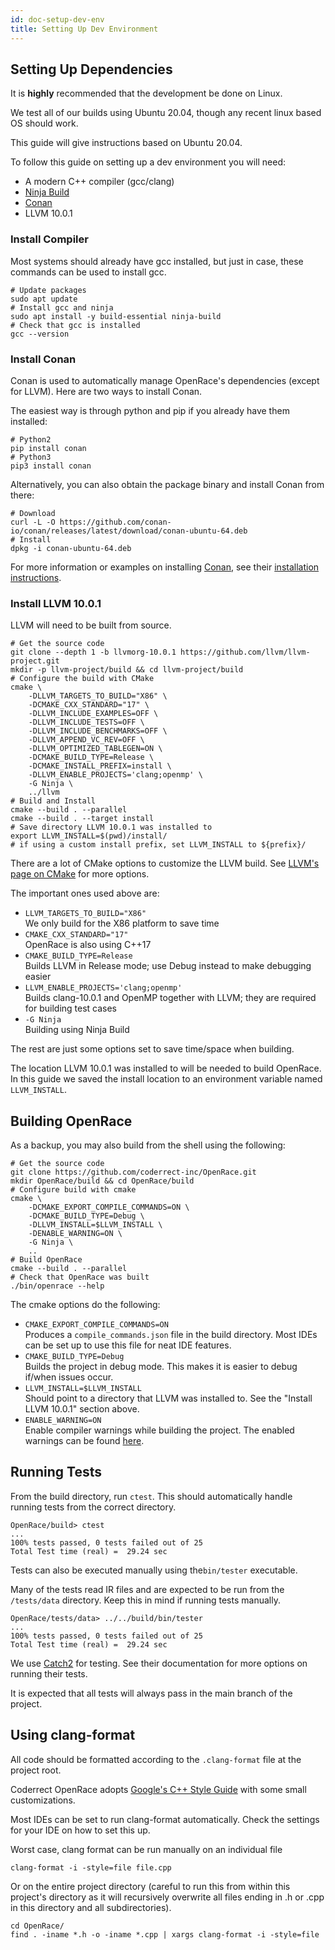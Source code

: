 ```yaml
---
id: doc-setup-dev-env
title: Setting Up Dev Environment
---
```


## Setting Up Dependencies

It is **highly** recommended that the development be done on Linux.

We test all of our builds using Ubuntu 20.04, though any recent linux based OS should work.

This guide will give instructions based on Ubuntu 20.04.

To follow this guide on setting up a dev environment you will need:
 - A modern C++ compiler (gcc/clang)
 - [Ninja Build](https://ninja-build.org/)
 - [Conan](https://conan.io/downloads.html)
 - LLVM 10.0.1

### Install Compiler

Most systems should already have gcc installed, but just in case, these commands can be used to install gcc. 

```shell
# Update packages 
sudo apt update
# Install gcc and ninja
sudo apt install -y build-essential ninja-build
# Check that gcc is installed
gcc --version
```

### Install Conan

Conan is used to automatically manage OpenRace's dependencies (except for LLVM). Here are two ways to install Conan. 


The easiest way is through python and pip if you already have them installed:
```shell
# Python2
pip install conan
# Python3
pip3 install conan
```

Alternatively, you can also obtain the package binary and install Conan from there:
``` shell
# Download
curl -L -O https://github.com/conan-io/conan/releases/latest/download/conan-ubuntu-64.deb
# Install
dpkg -i conan-ubuntu-64.deb 
```

For more information or examples on installing [Conan](https://conan.io/downloads.html), see their [installation instructions](https://docs.conan.io/en/latest/installation.html).


### Install LLVM 10.0.1

LLVM will need to be built from source. 

```shell
# Get the source code
git clone --depth 1 -b llvmorg-10.0.1 https://github.com/llvm/llvm-project.git
mkdir -p llvm-project/build && cd llvm-project/build
# Configure the build with CMake
cmake \
    -DLLVM_TARGETS_TO_BUILD="X86" \
    -DCMAKE_CXX_STANDARD="17" \
    -DLLVM_INCLUDE_EXAMPLES=OFF \
    -DLLVM_INCLUDE_TESTS=OFF \
    -DLLVM_INCLUDE_BENCHMARKS=OFF \
    -DLLVM_APPEND_VC_REV=OFF \
    -DLLVM_OPTIMIZED_TABLEGEN=ON \
    -DCMAKE_BUILD_TYPE=Release \
    -DCMAKE_INSTALL_PREFIX=install \
    -DLLVM_ENABLE_PROJECTS='clang;openmp' \
    -G Ninja \
    ../llvm
# Build and Install
cmake --build . --parallel
cmake --build . --target install
# Save directory LLVM 10.0.1 was installed to
export LLVM_INSTALL=$(pwd)/install/
# if using a custom install prefix, set LLVM_INSTALL to ${prefix}/
```

There are a lot of CMake options to customize the LLVM build. See [LLVM's page on CMake](https://www.llvm.org/docs/CMake.html) for more options.

The important ones used above are:
- `LLVM_TARGETS_TO_BUILD="X86"`  
We only build for the X86 platform to save time
- `CMAKE_CXX_STANDARD="17"`  
OpenRace is also using C++17
- `CMAKE_BUILD_TYPE=Release`  
Builds LLVM in Release mode; use Debug instead to make debugging easier
- `LLVM_ENABLE_PROJECTS='clang;openmp'`  
Builds clang-10.0.1 and OpenMP together with LLVM; they are required for building test cases
- `-G Ninja`  
Building using Ninja Build

The rest are just some options set to save time/space when building.

The location LLVM 10.0.1 was installed to will be needed to build OpenRace.
In this guide we saved the install location to an environment variable named `LLVM_INSTALL`.

## Building OpenRace

As a backup, you may also build from the shell using the following:

```shell
# Get the source code
git clone https://github.com/coderrect-inc/OpenRace.git
mkdir OpenRace/build && cd OpenRace/build
# Configure build with cmake
cmake \
    -DCMAKE_EXPORT_COMPILE_COMMANDS=ON \
    -DCMAKE_BUILD_TYPE=Debug \
    -DLLVM_INSTALL=$LLVM_INSTALL \
    -DENABLE_WARNING=ON \
    -G Ninja \
    ..
# Build OpenRace
cmake --build . --parallel
# Check that OpenRace was built
./bin/openrace --help
```

The cmake options do the following:
 - `CMAKE_EXPORT_COMPILE_COMMANDS=ON`  
 Produces a `compile_commands.json` file in the build directory. Most IDEs can be set up to use this file for neat IDE features.
 - `CMAKE_BUILD_TYPE=Debug`  
 Builds the project in debug mode. This makes it is easier to debug if/when issues occur.
 - `LLVM_INSTALL=$LLVM_INSTALL`  
 Should point to a directory that LLVM was installed to. See the "Install LLVM 10.0.1" section above.
 - `ENABLE_WARNING=ON`  
 Enable compiler warnings while building the project. The enabled warnings can be found [here](https://github.com/coderrect-inc/OpenRace/blob/b340620db611d606275abf9aed1904ce0c50b87a/cmake/CompilerWarnings.cmake).

## Running Tests

From the build directory, run `ctest`. This should automatically handle running tests from the correct directory. 

```shell
OpenRace/build> ctest
...
100% tests passed, 0 tests failed out of 25
Total Test time (real) =  29.24 sec
```

Tests can also be executed manually using the`bin/tester` executable. 

Many of the tests read IR files and are expected to be run from the `/tests/data` directory. Keep this in mind if running tests manually. 

```shell
OpenRace/tests/data> ../../build/bin/tester
...
100% tests passed, 0 tests failed out of 25
Total Test time (real) =  29.24 sec
```

We use [Catch2](https://github.com/catchorg/Catch2) for testing. See their documentation for more options on running their tests.

It is expected that all tests will always pass in the main branch of the project.

<!-- ## Adding Tests

**NOTE** this probably belongs in a different section about doing development.

Tests are split into two types, unit and integration.

Unit tests are for testing individual components. For example, there are tests for each type of llvm instruction parse by the `Builder` class in the `IR` directory. These tests are mostly located under `tests/unit/IR`.

Integrations tests check the end-to-end functionality. These tests read in some program's IR, run race detection, and check that the resulting report is correct.

Any time code is added, tests should also likely be added to cover the new code. In most cases it is likely that both unit and integration tests should be added.

For example, when adding support for `pthread_create`, a unit test should be added to check that the llvm IR call to `pthread_create` is correctly recognized, and an integration test for a simple program using `pthread_create` should be added. -->


## Using clang-format

All code should be formatted according to the `.clang-format` file at the project root.

Coderrect OpenRace adopts [Google's C++ Style Guide](https://google.github.io/styleguide/cppguide.html) with some small customizations.

Most IDEs can be set to run clang-format automatically. Check the settings for your IDE on how to set this up.

Worst case, clang format can be run manually on an individual file

```
clang-format -i -style=file file.cpp
```

Or on the entire project directory (careful to run this from within this project's directory as it will recursively overwrite all files ending in .h or .cpp in this directory and all subdirectories).

```
cd OpenRace/
find . -iname *.h -o -iname *.cpp | xargs clang-format -i -style=file
```
